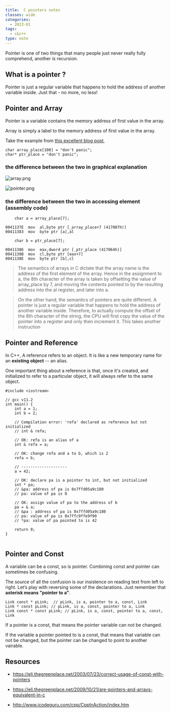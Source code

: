 ```yaml
---
title:  C pointers notes
classes: wide
categories:
  - 2023-01
tags:
  - c&c++
type: note
---
```


Pointer is one of two things that many people just never really fully comprehend, another is recursion.

## What is a pointer ?

Pointer is just a regular variable that happens to hold the address of another variable inside. Just that - no more, no less!

## Pointer and Array

Pointer is a variable contains the memory address of first value in the array.

Array is simply a label to the memory address of first value in the array.

Take the example from [this excellent blog post](https://eli.thegreenplace.net/2009/10/21/are-pointers-and-arrays-equivalent-in-c),

```
char array_place[100] = "don't panic";
char* ptr_place = "don't panic";
```

### the difference between the two in graphical explanation

![array.png](https://eli.thegreenplace.net/images/2009/10/array_place.png)

![pointer.png](https://eli.thegreenplace.net/images/2009/10/ptr_place.png)

### the difference between the two in accessing element (assembly code)

```
    char a = array_place[7];

0041137E  mov  al,byte ptr [_array_place+7 (417007h)]
00411383  mov  byte ptr [a],al

    char b = ptr_place[7];

00411386  mov  eax,dword ptr [_ptr_place (417064h)]
0041138B  mov  cl,byte ptr [eax+7]
0041138E  mov  byte ptr [b],cl
```

> The semantics of arrays in C dictate that the array name is the address of the first element of the array. Hence in the assignment to a, the 8th character of the array is taken by offsetting the value of array_place by 7, and moving the contents pointed to by the resulting address into the al register, and later into a.

> On the other hand, the semantics of pointers are quite different. A pointer is just a regular variable that happens to hold the address of another variable inside. Therefore, to actually compute the offset of the 8th character of the string, the CPU will first copy the value of the pointer into a register and only then increment it. This takes another instruction

## Pointer and Reference

In C++, A reference refers to an object. It is like a new temporary name for an **existing object** -- an alias.

One important thing about a reference is that, once it's created, and initialized to refer to a particular object, it will always refer to the same object.

```
#include <iostream>

// gcc v11.2
int main() {
    int a = 1;
    int b = 2;

    // Compilation error: 'refa' declared as reference but not initialized
    // int & refa;

    // OK: refa is an alias of a
    int & refa = a;

    // OK: change refa and a to b, which is 2
    refa = b;

    // --------------------
    a = 42;

    // OK: declare pa is a pointer to int, but not initialized
    int * pa;
    // &pa: address of pa is 0x7ffd05a9c180
    // pa: value of pa is 0

    // OK: assign value of pa to the address of b
    pa = & a;
    // &pa : address of pa is 0x7ffd05a9c180
    // pa: value of pa is 0x7ffc9ffe9f90
    // *pa: value of pa pointed to is 42

    return 0;
}
    
```

## Pointer and Const

A variable can be a const, so is pointer. Combining const and pointer can sometimes be confusing.

The source of all the confusion is our insistence on reading text from left to right. Let’s play with reversing some of the declarations. Just remember that **asterisk means "pointer to a"**.

```
Link const * pLink;  // pLink, is a, pointer to a, const, Link
Link * const pLink; // pLink, is a, const, pointer to a, Link
Link const * const pLink; // pLink, is a, const, pointer to a, const, Link
```

If a pointer is a const, that means the pointer variable can not be changed.

If the variable a pointer pointed to is a const, that means that variable can not be changed, but the pointer can be changed to point to another vairable.



## Resources

- https://eli.thegreenplace.net/2003/07/23/correct-usage-of-const-with-pointers

- https://eli.thegreenplace.net/2009/10/21/are-pointers-and-arrays-equivalent-in-c

- http://www.icodeguru.com/cpp/CppInAction/index.htm
